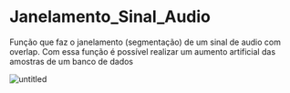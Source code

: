 # Janelamento_Sinal_Audio
Função que faz o janelamento (segmentação) de um sinal de audio com overlap. Com essa função é possível realizar um aumento artificial das amostras de um banco de dados

![untitled](https://github.com/lucasTeoSan/Janelamento_Sinal_Audio/assets/34036704/4fd8178c-98ab-441b-99fc-71c27ea8dee2)
